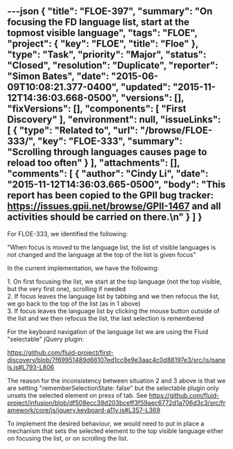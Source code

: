 ---json
{
  "title": "FLOE-397",
  "summary": "On focusing the FD language list, start at the topmost visible language",
  "tags": "FLOE",
  "project": {
    "key": "FLOE",
    "title": "Floe"
  },
  "type": "Task",
  "priority": "Major",
  "status": "Closed",
  "resolution": "Duplicate",
  "reporter": "Simon Bates",
  "date": "2015-06-09T10:08:21.377-0400",
  "updated": "2015-11-12T14:36:03.668-0500",
  "versions": [],
  "fixVersions": [],
  "components": [
    "First Discovery"
  ],
  "environment": null,
  "issueLinks": [
    {
      "type": "Related to",
      "url": "/browse/FLOE-333/",
      "key": "FLOE-333",
      "summary": "Scrolling through languages causes page to reload too often"
    }
  ],
  "attachments": [],
  "comments": [
    {
      "author": "Cindy Li",
      "date": "2015-11-12T14:36:03.665-0500",
      "body": "This report has been copied to the GPII bug tracker: <https://issues.gpii.net/browse/GPII-1467> and all activities should be carried on there.\n"
    }
  ]
}
---
For FLOE-333, we identified the following:

"When focus is moved to the language list, the list of visible languages is not changed and the language at the top of the list is given focus"

In the current implementation, we have the following:

1\. On first focusing the list, we start at the top language (not the top visible, but the very first one), scrolling if needed\
2\. If focus leaves the language list by tabbing and we then refocus the list, we go back to the top of the list (as in 1 above)\
3\. If focus leaves the language list by clicking the mouse button outside of the list and we then refocus the list, the last selection is remembered

For the keyboard navigation of the language list we are using the Fluid "selectable" jQuery plugin:

<https://github.com/fluid-project/first-discovery/blob/7f69951489d66107ed1cc8e9e3aac4c0d88197e3/src/js/panels.js#L793-L806>

The reason for the inconsistency between situation 2 and 3 above is that we are setting "rememberSelectionState: false" but the selectable plugin only unsets the selected element on press of tab. See <https://github.com/fluid-project/infusion/blob/df508ecc39d203bceff3f59aec6772d1a706d3c3/src/framework/core/js/jquery.keyboard-a11y.js#L357-L369>

To implement the desired behaviour, we would need to put in place a mechanism that sets the selected element to the top visible language either on focusing the list, or on scrolling the list.

        